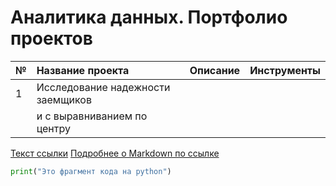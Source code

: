 # Аналитика данных. Портфолио проектов


| №  | Название проекта       | Описание                  | Инструменты         |
| :--| :--------------------- | ---------------------: |:---------------------------:|
| 1  | Исследование надежности заемщиков
                      | и с выравниванием по центру |

[Текст ссылки](адрес://ссылки.здесь "Заголовок ссылки")
[Подробнее о Markdown по ссылке](https://daringfireball.net/projects/markdown/)

```python
print("Это фрагмент кода на python")
``` 
